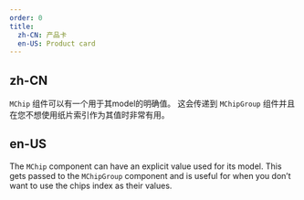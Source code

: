 ```yaml
---
order: 0
title:
  zh-CN: 产品卡
  en-US: Product card
---
```


## zh-CN

`MChip` 组件可以有一个用于其model的明确值。 这会传递到 `MChipGroup` 组件并且在您不想使用纸片索引作为其值时非常有用。

## en-US

The `MChip` component can have an explicit value used for its model. This gets passed to the `MChipGroup` component and is useful for when you don’t want to use the chips index as their values.
